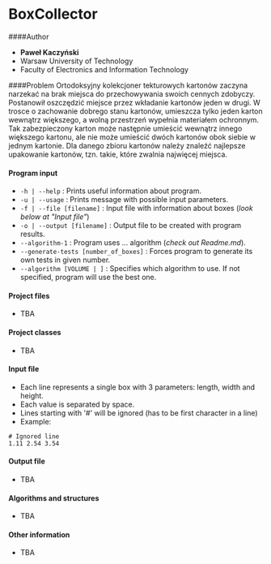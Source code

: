 # BoxCollector
####Author
* **Paweł Kaczyński**
* Warsaw University of Technology
* Faculty of Electronics and Information Technology

####Problem
Ortodoksyjny kolekcjoner tekturowych kartonów zaczyna narzekać na brak
miejsca do przechowywania swoich cennych zdobyczy. Postanowił
oszczędzić miejsce przez wkładanie kartonów jeden w drugi. W trosce o
zachowanie dobrego stanu kartonów, umieszcza tylko jeden karton
wewnątrz większego, a wolną przestrzeń wypełnia materiałem ochronnym.
Tak zabezpieczony karton może następnie umieścić wewnątrz innego
większego kartonu, ale nie może umieścić dwóch kartonów obok siebie w
jednym kartonie. Dla danego zbioru kartonów należy znaleźć najlepsze
upakowanie kartonów, tzn. takie, które zwalnia najwięcej miejsca.

#### Program input
* `-h | --help` : Prints useful information about program.
* `-u | --usage` : Prints message with possible input parameters.
* `-f | --file [filename]` : Input file with information about boxes (*look below at "Input file"*)
* `-o | --output [filename]` : Output file to be created with program results.
* `--algorithm-1` : Program uses ... algorithm (*check out Readme.md*).
* `--generate-tests [number_of_boxes]` : Forces program to generate its own tests in given number.
* `--algorithm [VOLUME | ]` : Specifies which algorithm to use. If not specified, program will use the best one.

#### Project files
* TBA

#### Project classes
* TBA

#### Input file
* Each line represents a single box with 3 parameters: length, width and height.
* Each value is separated by space.
* Lines starting with '#' will be ignored (has to be first character in a line)
* Example:
```
# Ignored line
1.11 2.54 3.54
```

#### Output file
* TBA

#### Algorithms and structures
* TBA

#### Other information
* TBA

